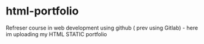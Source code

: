 # html-portfolio
Refreser course in web development using github ( prev using Gitlab) - here im uploading my HTML STATIC portfolio

